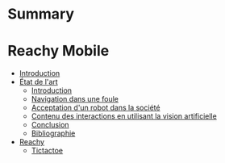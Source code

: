 # Summary

Reachy Mobile
======


- [Introduction](index.md)
- [État de l'art](eda/introduction.md)
  - [Introduction](eda/introduction.md)
  - [Navigation dans une foule](eda/navigation-dans-une-foule.md)
  - [Acceptation d'un robot dans la société](eda/acceptation-d-un-robot-dans-la-societe.md)
  - [Contenu des interactions en utilisant la vision artificielle](eda/contenu-des-interactions-en-utilisant-la-vision-artif-cielle.md)
  - [Conclusion](eda/conclusion.md)
  - [Bibliographie](eda/bibliographie.md)
- [Reachy](reachy/reachy.md)
  - [Tictactoe](reachy/tictactoe.md)